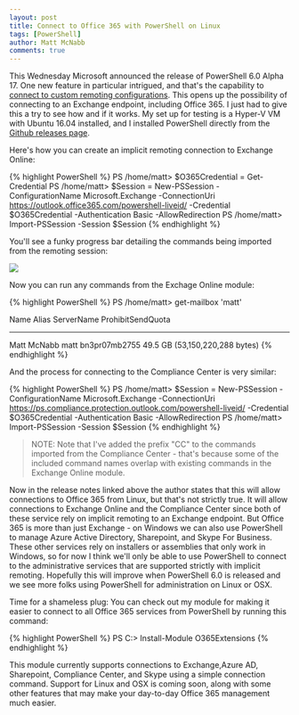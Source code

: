 ```yaml
---
layout: post
title: Connect to Office 365 with PowerShell on Linux
tags: [PowerShell]
author: Matt McNabb
comments: true
---
```


[ConnectExchange]: https://technet.microsoft.com/en-us/library/jj984289(v=exchg.160).aspx
[ConnectCompliance]: https://technet.microsoft.com/en-us/library/mt587092(v=exchg.160).aspx
[ProgBar]: /assets/img/O365linuxProgBar.png

This Wednesday Microsoft announced the release of PowerShell 6.0 Alpha 17. One new feature in particular intrigued, and that's the capability to [connect to custom remoting configurations](https://github.com/PowerShell/psl-omi-provider/releases/tag/v1.0.0.18). This opens up the possibility of connecting to an Exchange endpoint, including Office 365. I just had to give this a try to see how and if it works. My set up for testing is a Hyper-V VM with Ubuntu 16.04 installed, and I installed PowerShell directly from the [Github releases page](https://github.com/PowerShell/PowerShell/releases/tag/v6.0.0-alpha.17).

Here's how you can create an implicit remoting connection to Exchange Online:

<!--more-->

{% highlight PowerShell %}
PS /home/matt> $O365Credential = Get-Credential
PS /home/matt> $Session = New-PSSession -ConfigurationName Microsoft.Exchange -ConnectionUri https://outlook.office365.com/powershell-liveid/ -Credential $O365Credential -Authentication Basic -AllowRedirection
PS /home/matt> Import-PSSession -Session $Session
{% endhighlight %}

You'll see a funky progress bar detailing the commands being imported from the remoting session:

![][ProgBar]

Now you can run any commands from the Exchage Online module:

{% highlight PowerShell %}
PS /home/matt> get-mailbox 'matt'                                                  

Name                      Alias                ServerName       ProhibitSendQuota                  
----                      -----                ----------       -----------------                  
Matt McNabb            matt                 bn3pr07mb2755    49.5 GB (53,150,220,288 bytes)
{% endhighlight %}

And the process for connecting to the Compliance Center is very similar:

{% highlight PowerShell %}
PS /home/matt> $Session = New-PSSession -ConfigurationName Microsoft.Exchange -ConnectionUri https://ps.compliance.protection.outlook.com/powershell-liveid/ -Credential $O365Credential -Authentication Basic -AllowRedirection
PS /home/matt> Import-PSSession -Session $Session
{% endhighlight %}

> NOTE: Note that I've added the prefix "CC" to the commands imported from the Compliance Center - that's because some of the included command names overlap with existing commands in the Exchange Online module.

Now in the release notes linked above the author states that this will allow connections to Office 365 from Linux, but that's not strictly true. It will allow connections to Exchange Online and the Compliance Center since both of these service rely on implicit remoting to an Exchange endpoint. But Office 365 is more than just Exchange - on Windows we can also use PowerShell to manage Azure Active Directory, Sharepoint, and Skype For Business. These other services rely on installers or assemblies that only work in Windows, so for now I think we'll only be able to use PowerShell to connect to the administrative services that are supported strictly with implicit remoting. Hopefully this will improve when PowerShell 6.0 is released and we see more folks using PowerShell for administration on Linux or OSX.

Time for a shameless plug: You can check out my module for making it easier to connect to all Office 365 services from PowerShell by running this command:

{% highlight PowerShell %}
PS C:> Install-Module O365Extensions
{% endhighlight %}

This module currently supports connections to Exchange,Azure AD, Sharepoint, Compliance Center, and Skype using a simple connection command. Support for Linux and OSX is coming soon, along with some other features that may make your day-to-day Office 365 management much easier.
